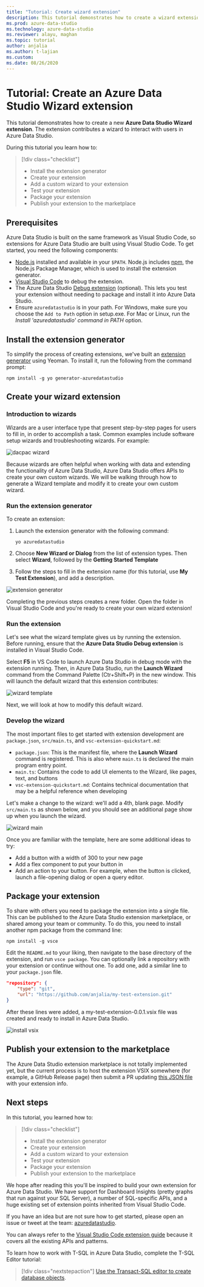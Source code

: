 ```yaml
---
title: "Tutorial: Create wizard extension"
description: This tutorial demonstrates how to create a wizard extension to add custom functionality to Azure Data Studio.
ms.prod: azure-data-studio
ms.technology: azure-data-studio
ms.reviewer: alayu, maghan
ms.topic: tutorial
author: anjalia
ms.author: t-lajian
ms.custom:
ms.date: 08/26/2020
---
```


# Tutorial: Create an Azure Data Studio Wizard extension

This tutorial demonstrates how to create a new **Azure Data Studio Wizard extension**. The extension contributes a wizard to interact with users in Azure Data Studio.

During this tutorial you learn how to:
> [!div class="checklist"]
> * Install the extension generator
> * Create your extension
> * Add a custom wizard to your extension
> * Test your extension
> * Package your extension
> * Publish your extension to the marketplace

## Prerequisites

Azure Data Studio is built on the same framework as Visual Studio Code, so extensions for Azure Data Studio are built using Visual Studio Code. To get started, you need the following components:

- [Node.js](https://nodejs.org) installed and available in your `$PATH`. Node.js includes [npm](https://www.npmjs.com/), the Node.js Package Manager, which is used to install the extension generator.
- [Visual Studio Code](https://code.visualstudio.com) to debug the extension.
- The Azure Data Studio [Debug extension](https://marketplace.visualstudio.com/items?itemName=ms-mssql.sqlops-debug) (optional). This lets you test your extension without needing to package and install it into Azure Data Studio.
- Ensure `azuredatastudio` is in your path. For Windows, make sure you choose the `Add to Path` option in setup.exe. For Mac or Linux, run the *Install 'azuredatastudio' command in PATH* option.

## Install the extension generator

To simplify the process of creating extensions, we've built an [extension generator](https://code.visualstudio.com/docs/extensions/yocode) using Yeoman. To install it, run the following from the command prompt:

`npm install -g yo generator-azuredatastudio`

## Create your wizard extension

### Introduction to wizards

Wizards are a user interface type that present step-by-step pages for users to fill in, in order to accomplish a task. Common examples include software setup wizards and troubleshooting wizards. For example:

![dacpac wizard](./media/tutorial-create-wizard-extension/dacpac_wizard.gif)

Because wizards are often helpful when working with data and extending the functionality of Azure Data Studio, Azure Data Studio offers APIs to create your own custom wizards. We will be walking through how to generate a Wizard template and modify it to create your own custom wizard.

### Run the extension generator

To create an extension:

1. Launch the extension generator with the following command:

   `yo azuredatastudio`

2. Choose **New Wizard or Dialog** from the list of extension types. Then select **Wizard**, followed by the **Getting Started Template**

3. Follow the steps to fill in the extension name (for this tutorial, use **My Test Extension**), and add a description.

![extension generator](./media/tutorial-create-wizard-extension/extension_generator.png)

Completing the previous steps creates a new folder. Open the folder in Visual Studio Code and you're ready to create your own wizard extension!

### Run the extension

Let's see what the wizard template gives us by running the extension. Before running, ensure that the **Azure Data Studio Debug extension** is installed in Visual Studio Code.

Select **F5** in VS Code to launch Azure Data Studio in debug mode with the extension running. Then, in Azure Data Studio, run the **Launch Wizard** command from the Command Palette (Ctr+Shift+P) in the new window. This will launch the default wizard that this extension contributes:

![wizard template](./media/tutorial-create-wizard-extension/wizard_template.gif)

Next, we will look at how to modify this default wizard.

### Develop the wizard

The most important files to get started with extension development are `package.json`, `src/main.ts`, and `vsc-extension-quickstart.md`:

- `package.json`: This is the manifest file, where the **Launch Wizard** command is registered. This is also where `main.ts` is declared the main program entry point.
- `main.ts`: Contains the code to add UI elements to the Wizard, like pages, text, and buttons
- `vsc-extension-quickstart.md`: Contains technical documentation that may be a helpful reference when developing

Let's make a change to the wizard: we'll add a 4th, blank page. Modify `src/main.ts` as shown below, and you should see an additional page show up when you launch the wizard.

![wizard main](./media/tutorial-create-wizard-extension/wizard_main.png)

Once you are familiar with the template, here are some additional ideas to try:

- Add a button with a width of 300 to your new page
- Add a flex component to put your button in
- Add an action to your button. For example, when the button is clicked, launch a file-opening dialog or open a query editor.

## Package your extension

To share with others you need to package the extension into a single file. This can be published to the Azure Data Studio extension marketplace, or shared among your team or community. To do this, you need to install another npm package from the command line:

`npm install -g vsce`

Edit the `README.md` to your liking, then navigate to the base directory of the extension, and run `vsce package`. You can optionally link a repository with your extension or continue without one. To add one, add a similar line to your `package.json` file.

```json
"repository": {
    "type": "git",
    "url": "https://github.com/anjalia/my-test-extension.git"
}
```

After these lines were added, a my-test-extension-0.0.1.vsix file was created and ready to install in Azure Data Studio.

![install vsix](./media/tutorial-create-wizard-extension/install-vsix.png)

## Publish your extension to the marketplace

The Azure Data Studio extension marketplace is not totally implemented yet, but the current process is to host the extension VSIX somewhere (for example, a GitHub Release page) then submit a PR updating [this JSON file](https://github.com/Microsoft/azuredatastudio/blob/release/extensions/extensionsGallery.json) with your extension info.

## Next steps

In this tutorial, you learned how to:
> [!div class="checklist"]
> * Install the extension generator
> * Create your extension
> * Add a custom wizard to your extension
> * Test your extension
> * Package your extension
> * Publish your extension to the marketplace

We hope after reading this you'll be inspired to build your own extension for Azure Data Studio. We have support for Dashboard Insights (pretty graphs that run against your SQL Server), a number of SQL-specific APIs, and a huge existing set of extension points inherited from Visual Studio Code.

If you have an idea but are not sure how to get started, please open an issue or tweet at the team: [azuredatastudio](https://twitter.com/azuredatastudio).

You can always refer to the [Visual Studio Code extension guide](https://code.visualstudio.com/docs/extensions/overview) because it covers all the existing APIs and patterns.

To learn how to work with T-SQL in Azure Data Studio, complete the T-SQL Editor tutorial:

> [!div class="nextstepaction"]
> [Use the Transact-SQL editor to create database objects](tutorial-sql-editor.md).
